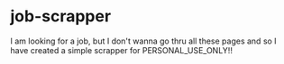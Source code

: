 # job-scrapper

I am looking for a job, but I don't wanna go thru all these pages and so I have created a simple scrapper
for PERSONAL_USE_ONLY!!
